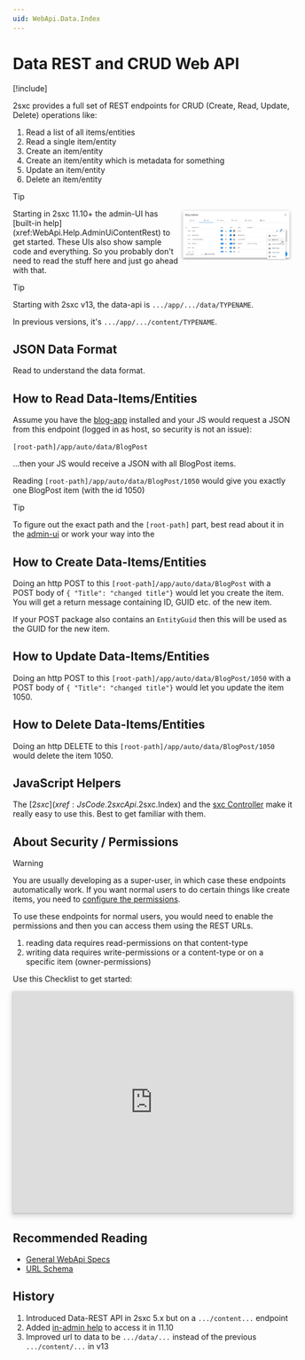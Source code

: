 ```yaml
---
uid: WebApi.Data.Index
---
```


# Data REST and CRUD Web API

[!include[](~/basics/stack/_shared-float-summary.md)]
<style>
  .context-box-summary .browser-interact,
  .context-box-summary .process-headless { visibility: visible; }
</style>

2sxc provides a full set of REST endpoints for CRUD (Create, Read, Update, Delete) operations like:

1. Read a list of all items/entities
1. Read a single item/entity
1. Create an item/entity
1. Create an item/entity which is metadata for something
1. Update an item/entity
1. Delete an item/entity


> [!TIP]
> <img src="../assets/admin-ui-data-rest-menu.jpg" width="40%" align="right" >
> Starting in 2sxc 11.10+ the admin-UI has [built-in help](xref:WebApi.Help.AdminUiContentRest) to get started. These UIs also show sample code and everything.
> So you probably don't need to read the stuff here and just go ahead with that. 

> [!TIP]
> Starting with 2sxc v13, the data-api is `.../app/.../data/TYPENAME`.
> 
> In previous versions, it's `.../app/.../content/TYPENAME`. 

## JSON Data Format

Read [](xref:Basics.DataFormats.Json.WebApi.Index) to understand the data format.

## How to Read Data-Items/Entities

Assume you have the [blog-app](xref:App.Blog) installed and your JS would request a JSON from this endpoint (logged in as host, so security is not an issue):

`[root-path]/app/auto/data/BlogPost`

...then your JS would receive a JSON with all BlogPost items. 

Reading `[root-path]/app/auto/data/BlogPost/1050` would give you exactly one BlogPost item (with the id 1050)

> [!TIP]
> To figure out the exact path and the `[root-path]` part, 
> best read about it in the [admin-ui](xref:WebApi.Help.AdminUiContentRest)
> or work your way into the [](xref:WebApi.Specs.UrlSchema)


## How to Create Data-Items/Entities

Doing an http POST to this `[root-path]/app/auto/data/BlogPost` with a POST body of `{ "Title": "changed title"}` would let you create the item. You will get a return message containing ID, GUID etc. of the new item. 

If your POST package also contains an `EntityGuid` then this will be used as the GUID for the new item. 

## How to Update Data-Items/Entities

Doing an http POST to this `[root-path]/app/auto/data/BlogPost/1050` with a POST body of `{ "Title": "changed title"}` would let you update the item 1050.

## How to Delete Data-Items/Entities

Doing an http DELETE to this `[root-path]/app/auto/data/BlogPost/1050` would delete the item 1050.



## JavaScript Helpers

The [$2sxc](xref:JsCode.2sxcApi.$2sxc.Index) and the [sxc Controller](xref:JsCode.2sxcApi.Sxc.Index) make it really easy to use this. Best to get familiar with them. 


## About Security / Permissions

> [!WARNING]
> You are usually developing as a super-user, in which case these endpoints automatically work. If you want normal users to do certain things like create items, you need to [configure the permissions](https://azing.org/2sxc/r/k0YbVYXO).

To use these endpoints for normal users, you would need to enable the permissions and then you can access them using the REST URLs. 

1. reading data requires read-permissions on that content-type
1. writing data requires write-permissions or a content-type or on a specific item (owner-permissions)

Use this Checklist to get started:


<iframe src="https://azing.org/2sxc/r/34pAzAF2?embed=1" width="100%" height="400" frameborder="0" allowfullscreen style="box-shadow: 0 1px 3px rgba(60,64,67,.3), 0 4px 8px 3px rgba(60,64,67,.15)"></iframe>


## Recommended Reading

* [General WebApi Specs](xref:WebApi.Index)
* [URL Schema](xref:WebApi.Specs.UrlSchema)




## History

1. Introduced Data-REST API in 2sxc 5.x but on a `.../content...` endpoint
1. Added [in-admin help](xref:WebApi.Help.AdminUiContentRest) to access it in 11.10
1. Improved url to data to be `.../data/...` instead of the previous `.../content/...` in v13